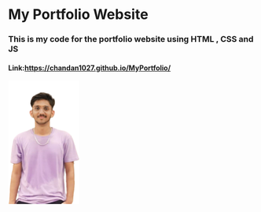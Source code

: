 # My Portfolio Website 
### This is my code for the portfolio website using HTML , CSS and JS 
#### Link:https://chandan1027.github.io/MyPortfolio/
<img src="https://github.com/chandan1027/MyPortfolio/blob/main/chandan.png?raw=true" height="250" height="100">
